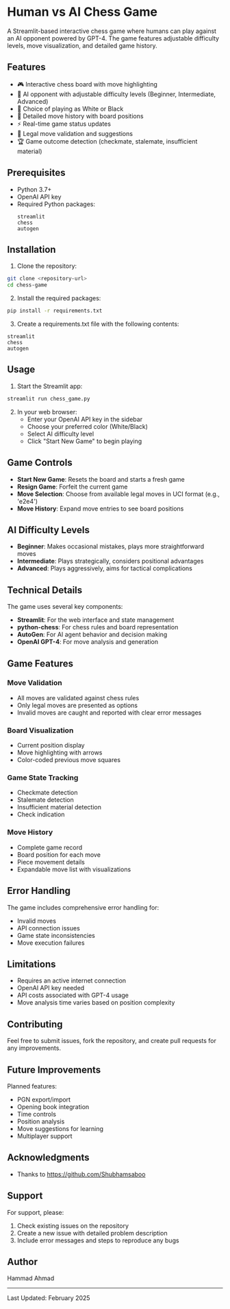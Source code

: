 # Human vs AI Chess Game
A Streamlit-based interactive chess game where humans can play against an AI opponent powered by GPT-4. The game features adjustable difficulty levels, move visualization, and detailed game history.

## Features
- 🎮 Interactive chess board with move highlighting
- 🤖 AI opponent with adjustable difficulty levels (Beginner, Intermediate, Advanced)
- 🎨 Choice of playing as White or Black
- 📝 Detailed move history with board positions
- ⚡ Real-time game status updates
- 🎯 Legal move validation and suggestions
- 🏆 Game outcome detection (checkmate, stalemate, insufficient material)

## Prerequisites
- Python 3.7+
- OpenAI API key
- Required Python packages:
  ```
  streamlit
  chess
  autogen
  ```

## Installation

1. Clone the repository:
```bash
git clone <repository-url>
cd chess-game
```

2. Install the required packages:
```bash
pip install -r requirements.txt
```

3. Create a requirements.txt file with the following contents:
```
streamlit
chess
autogen
```

## Usage

1. Start the Streamlit app:
```bash
streamlit run chess_game.py
```

2. In your web browser:
   - Enter your OpenAI API key in the sidebar
   - Choose your preferred color (White/Black)
   - Select AI difficulty level
   - Click "Start New Game" to begin playing

## Game Controls

- **Start New Game**: Resets the board and starts a fresh game
- **Resign Game**: Forfeit the current game
- **Move Selection**: Choose from available legal moves in UCI format (e.g., 'e2e4')
- **Move History**: Expand move entries to see board positions

## AI Difficulty Levels

- **Beginner**: Makes occasional mistakes, plays more straightforward moves
- **Intermediate**: Plays strategically, considers positional advantages
- **Advanced**: Plays aggressively, aims for tactical complications

## Technical Details

The game uses several key components:
- **Streamlit**: For the web interface and state management
- **python-chess**: For chess rules and board representation
- **AutoGen**: For AI agent behavior and decision making
- **OpenAI GPT-4**: For move analysis and generation

## Game Features

### Move Validation
- All moves are validated against chess rules
- Only legal moves are presented as options
- Invalid moves are caught and reported with clear error messages

### Board Visualization
- Current position display
- Move highlighting with arrows
- Color-coded previous move squares

### Game State Tracking
- Checkmate detection
- Stalemate detection
- Insufficient material detection
- Check indication

### Move History
- Complete game record
- Board position for each move
- Piece movement details
- Expandable move list with visualizations

## Error Handling

The game includes comprehensive error handling for:
- Invalid moves
- API connection issues
- Game state inconsistencies
- Move execution failures

## Limitations

- Requires an active internet connection
- OpenAI API key needed
- API costs associated with GPT-4 usage
- Move analysis time varies based on position complexity

## Contributing

Feel free to submit issues, fork the repository, and create pull requests for any improvements.

## Future Improvements

Planned features:
- PGN export/import
- Opening book integration
- Time controls
- Position analysis
- Move suggestions for learning
- Multiplayer support


## Acknowledgments

- Thanks to https://github.com/Shubhamsaboo

## Support

For support, please:
1. Check existing issues on the repository
2. Create a new issue with detailed problem description
3. Include error messages and steps to reproduce any bugs

## Author

Hammad Ahmad

---
Last Updated: February 2025
